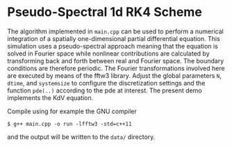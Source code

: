 # Pseudo-Spectral 1d RK4 Scheme
The algorithm implemented in `main.cpp` can be used to perform a numerical integration of a spatially one-dimensional partial differential equation. This simulation uses a pseudo-spectral approach meaning that the equation is solved in Fourier space while nonlinear contributions are calculated by transforming back and forth between real and Fourier space. The boundary conditions are therefore periodic. The Fourier transformations involved here are executed by means of the fftw3 library. Adjust the global parameters `N`, `dtime`, and `systemsize` to configure the discretization settings and the function `pde(..)` according to the pde at interest. The present demo implements the KdV equation.

Compile using for example the GNU compiler
   ```console
   $ g++ main.cpp -o run -lfftw3 -std=c++11
   ```
and the output will be written to the `data/` directory.